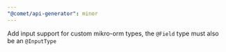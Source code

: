 ```yaml
---
"@comet/api-generator": minor
---
```


Add input support for custom mikro-orm types, the `@Field` type must also be an `@InputType`
